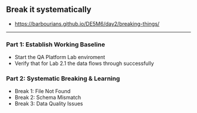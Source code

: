 ## Break it systematically

- https://barbourians.github.io/DE5M6/day2/breaking-things/

<hr>

### Part 1: Establish Working Baseline

- Start the QA Platform Lab enviroment
- Verify that for Lab 2.1 the data flows through successfully

### Part 2: Systematic Breaking & Learning

- Break 1: File Not Found
- Break 2: Schema Mismatch
- Break 3: Data Quality Issues
